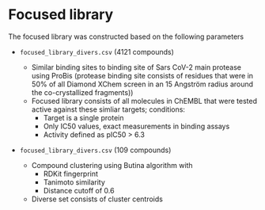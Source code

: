 # Focused library

The focused library was constructed based on the following parameters

- `focused_library_divers.csv` (4121 compounds)
  - Similar binding sites to binding site of Sars CoV-2 main protease using ProBis (protease binding site consists of residues that were in 50% of all Diamond XChem screen in an 15 Angström radius around the co-crystallized fragments))
  - Focused library consists of all molecules in ChEMBL that were tested active against these simliar targets; conditions:
    - Target is a single protein
    - Only IC50 values, exact measurements in binding assays
    - Activity defined as pIC50 > 6.3
    
- `focused_library_divers.csv` (109 compounds)
  - Compound clustering using Butina algorithm with 
    - RDKit fingerprint
    - Tanimoto similarity
    - Distance cutoff of 0.6
  - Diverse set consists of cluster centroids